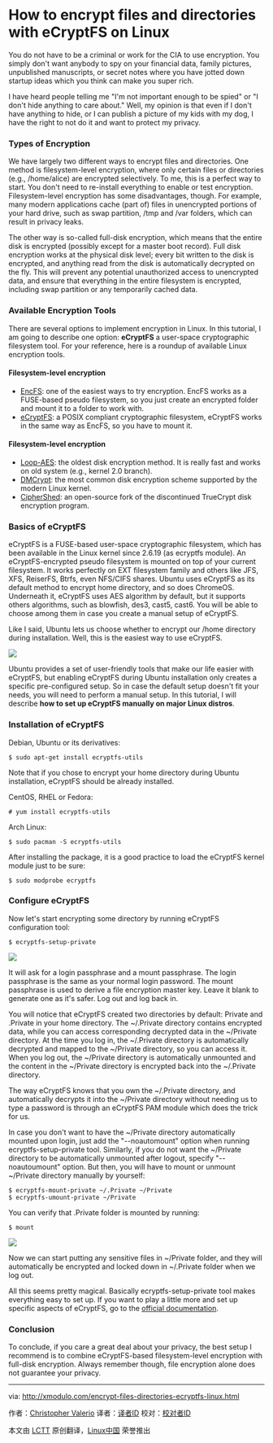 How to encrypt files and directories with eCryptFS on Linux
================================================================================
You do not have to be a criminal or work for the CIA to use encryption. You simply don't want anybody to spy on your financial data, family pictures, unpublished manuscripts, or secret notes where you have jotted down startup ideas which you think can make you super rich.

I have heard people telling me "I'm not important enough to be spied" or "I don't hide anything to care about." Well, my opinion is that even if I don't have anything to hide, or I can publish a picture of my kids with my dog, I have the right to not do it and want to protect my privacy.

### Types of Encryption ###

We have largely two different ways to encrypt files and directories. One method is filesystem-level encryption, where only certain files or directories (e.g., /home/alice) are encrypted selectively. To me, this is a perfect way to start. You don't need to re-install everything to enable or test encryption. Filesystem-level encryption has some disadvantages, though. For example, many modern applications cache (part of) files in unencrypted portions of your hard drive, such as swap partition, /tmp and /var folders, which can result in privacy leaks.

The other way is so-called full-disk encryption, which means that the entire disk is encrypted (possibly except for a master boot record). Full disk encryption works at the physical disk level; every bit written to the disk is encrypted, and anything read from the disk is automatically decrypted on the fly. This will prevent any potential unauthorized access to unencrypted data, and ensure that everything in the entire filesystem is encrypted, including swap partition or any temporarily cached data.

### Available Encryption Tools ###

There are several options to implement encryption in Linux. In this tutorial, I am going to describe one option: **eCryptFS** a user-space cryptographic filesystem tool. For your reference, here is a roundup of available Linux encryption tools.

#### Filesystem-level encryption ####

- [EncFS][1]: one of the easiest ways to try encryption. EncFS works as a FUSE-based pseudo filesystem, so you just create an encrypted folder and mount it to a folder to work with.
- [eCryptFS][2]: a POSIX compliant cryptographic filesystem, eCryptFS works in the same way as EncFS, so you have to mount it. 

#### Filesystem-level encryption ####

- [Loop-AES][3]: the oldest disk encryption method. It is really fast and works on old system (e.g., kernel 2.0 branch).
- [DMCrypt][4]: the most common disk encryption scheme supported by the modern Linux kernel.
- [CipherShed][5]: an open-source fork of the discontinued TrueCrypt disk encryption program. 

### Basics of eCryptFS ###

eCryptFS is a FUSE-based user-space cryptographic filesystem, which has been available in the Linux kernel since 2.6.19 (as ecryptfs module). An eCryptFS-encrypted pseudo filesystem is mounted on top of your current filesystem. It works perfectly on EXT filesystem family and others like JFS, XFS, ReiserFS, Btrfs, even NFS/CIFS shares. Ubuntu uses eCryptFS as its default method to encrypt home directory, and so does ChromeOS. Underneath it, eCryptFS uses AES algorithm by default, but it supports others algorithms, such as blowfish, des3, cast5, cast6. You will be able to choose among them in case you create a manual setup of eCryptFS.

Like I said, Ubuntu lets us choose whether to encrypt our /home directory during installation. Well, this is the easiest way to use eCryptFS.

![](https://farm6.staticflickr.com/5600/15639040345_8d74cd54a8_z.jpg)

Ubuntu provides a set of user-friendly tools that make our life easier with eCryptFS, but enabling eCryptFS during Ubuntu installation only creates a specific pre-configured setup. So in case the default setup doesn't fit your needs, you will need to perform a manual setup. In this tutorial, I will describe **how to set up eCryptFS manually on major Linux distros**.

### Installation of eCryptFS ###

Debian, Ubuntu or its derivatives:

    $ sudo apt-get install ecryptfs-utils 

Note that if you chose to encrypt your home directory during Ubuntu installation, eCryptFS should be already installed.

CentOS, RHEL or Fedora:

    # yum install ecryptfs-utils

Arch Linux:

    $ sudo pacman -S ecryptfs-utils

After installing the package, it is a good practice to load the eCryptFS kernel module just to be sure:

    $ sudo modprobe ecryptfs

### Configure eCryptFS ###

Now let's start encrypting some directory by running eCryptFS configuration tool:

    $ ecryptfs-setup-private 

![](https://farm6.staticflickr.com/5608/15453440890_3b4be6d5a7_z.jpg)

It will ask for a login passphrase and a mount passphrase. The login passphrase is the same as your normal login password. The mount passphrase is used to derive a file encryption master key. Leave it blank to generate one as it's safer. Log out and log back in.

You will notice that eCryptFS created two directories by default: Private and .Private in your home directory. The ~/.Private directory contains encrypted data, while you can access corresponding decrypted data in the ~/Private directory. At the time you log in, the ~/.Private directory is automatically decrypted and mapped to the ~/Private directory, so you can access it. When you log out, the ~/Private directory is automatically unmounted and the content in the ~/Private directory is encrypted back into the ~/.Private directory.

The way eCryptFS knows that you own the ~/.Private directory, and automatically decrypts it into the ~/Private directory without needing us to type a password is through an eCryptFS PAM module which does the trick for us.

In case you don't want to have the ~/Private directory automatically mounted upon login, just add the "--noautomount" option when running ecryptfs-setup-private tool. Similarly, if you do not want the ~/Private directory to be automatically unmounted after logout, specify "--noautoumount" option. But then, you will have to mount or unmount ~/Private directory manually by yourself:

    $ ecryptfs-mount-private ~/.Private ~/Private
    $ ecryptfs-umount-private ~/Private

You can verify that .Private folder is mounted by running:

    $ mount 

![](https://farm6.staticflickr.com/5610/15452374739_2ffb73cf05_z.jpg)

Now we can start putting any sensitive files in ~/Private folder, and they will automatically be encrypted and locked down in ~/.Private folder when we log out.

All this seems pretty magical. Basically ecryptfs-setup-private tool makes everything easy to set up. If you want to play a little more and set up specific aspects of eCryptFS, go to the [official documentation][6].

### Conclusion ###

To conclude, if you care a great deal about your privacy, the best setup I recommend is to combine eCryptFS-based filesystem-level encryption with full-disk encryption. Always remember though, file encryption alone does not guarantee your privacy.

--------------------------------------------------------------------------------

via: http://xmodulo.com/encrypt-files-directories-ecryptfs-linux.html

作者：[Christopher Valerio][a]
译者：[译者ID](https://github.com/译者ID)
校对：[校对者ID](https://github.com/校对者ID)

本文由 [LCTT](https://github.com/LCTT/TranslateProject) 原创翻译，[Linux中国](http://linux.cn/) 荣誉推出

[a]:http://xmodulo.com/author/valerio
[1]:http://www.arg0.net/encfs
[2]:http://ecryptfs.org/
[3]:http://sourceforge.net/projects/loop-aes/
[4]:https://code.google.com/p/cryptsetup/wiki/DMCrypt
[5]:https://ciphershed.org/
[6]:http://ecryptfs.org/documentation.html